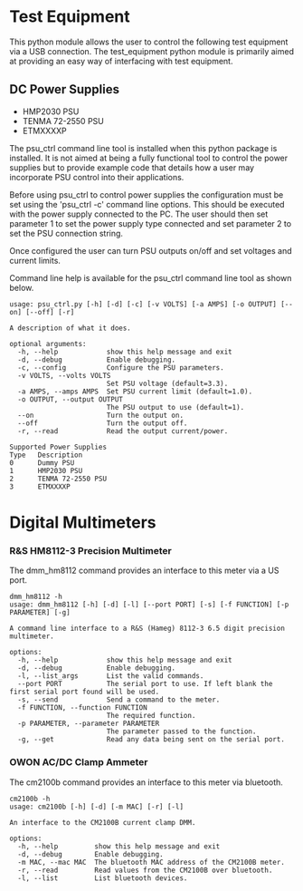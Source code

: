 # Test Equipment
This python module allows the user to control the following test equipment via a
USB connection. The test_equipment python module is primarily aimed at providing
an easy way of interfacing with test equipment.

## DC Power Supplies

- HMP2030 PSU
- TENMA 72-2550 PSU
- ETMXXXXP

The psu_ctrl command line tool is installed when this python package is installed.
It is not aimed at being a fully functional tool to control the power supplies but
to provide example code that details how a user may incorporate PSU control into
their applications.

Before using psu_ctrl to control power supplies the configuration must be set using
the 'psu_ctrl -c' command line options. This should be executed with the power supply
connected to the PC. The user should then set parameter 1 to set the power supply
type connected and set parameter 2 to set the PSU connection string.

Once configured the user can turn PSU outputs on/off and set voltages and current
limits.

Command line help is available for the psu_ctrl command line tool as shown below.

```
usage: psu_ctrl.py [-h] [-d] [-c] [-v VOLTS] [-a AMPS] [-o OUTPUT] [--on] [--off] [-r]

A description of what it does.

optional arguments:
  -h, --help            show this help message and exit
  -d, --debug           Enable debugging.
  -c, --config          Configure the PSU parameters.
  -v VOLTS, --volts VOLTS
                        Set PSU voltage (default=3.3).
  -a AMPS, --amps AMPS  Set PSU current limit (default=1.0).
  -o OUTPUT, --output OUTPUT
                        The PSU output to use (default=1).
  --on                  Turn the output on.
  --off                 Turn the output off.
  -r, --read            Read the output current/power.

Supported Power Supplies
Type   Description
0      Dummy PSU
1      HMP2030 PSU
2      TENMA 72-2550 PSU
3      ETMXXXXP
```

# Digital Multimeters

### R&S HM8112-3 Precision Multimeter

The dmm_hm8112 command provides an interface to this meter via a US port.

```
dmm_hm8112 -h
usage: dmm_hm8112 [-h] [-d] [-l] [--port PORT] [-s] [-f FUNCTION] [-p PARAMETER] [-g]

A command line interface to a R&S (Hameg) 8112-3 6.5 digit precision multimeter.

options:
  -h, --help            show this help message and exit
  -d, --debug           Enable debugging.
  -l, --list_args       List the valid commands.
  --port PORT           The serial port to use. If left blank the first serial port found will be used.
  -s, --send            Send a command to the meter.
  -f FUNCTION, --function FUNCTION
                        The required function.
  -p PARAMETER, --parameter PARAMETER
                        The parameter passed to the function.
  -g, --get             Read any data being sent on the serial port.
```

### OWON AC/DC Clamp Ammeter

The cm2100b command provides an interface to this meter via bluetooth.

```
cm2100b -h
usage: cm2100b [-h] [-d] [-m MAC] [-r] [-l]

An interface to the CM2100B current clamp DMM.

options:
  -h, --help         show this help message and exit
  -d, --debug        Enable debugging.
  -m MAC, --mac MAC  The bluetooth MAC address of the CM2100B meter.
  -r, --read         Read values from the CM2100B over bluetooth.
  -l, --list         List bluetooth devices.
```
